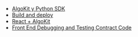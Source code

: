 * [AlgoKit y Python SDK](https://www.youtube.com/watch?v=3fepZFk0aEQ&ab_channel=AlgorandDevelopers)
* [Build and deploy](https://www.youtube.com/watch?v=YPMwkgYMlPk&ab_channel=AlgorandDevelopers)
* [React + AlgoKit](https://www.youtube.com/watch?v=DRvQeqxco5o&ab_channel=AlgorandDevelopers)
* [Front End Debugging and Testing Contract Code](https://www.youtube.com/watch?v=Gq1Xc6m_eY4&ab_channel=AlgorandDevelopers)

